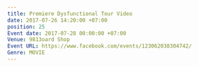 ```yaml
---
title: Premiere Dysfunctional Tour Video
date: 2017-07-26 14:20:00 +07:00
position: 25
Event date: 2017-07-28 00:00:00 +07:00
Venue: 9813oard Shop
Event URL: https://www.facebook.com/events/123062038304742/
Genre: MOVIE
---
```


